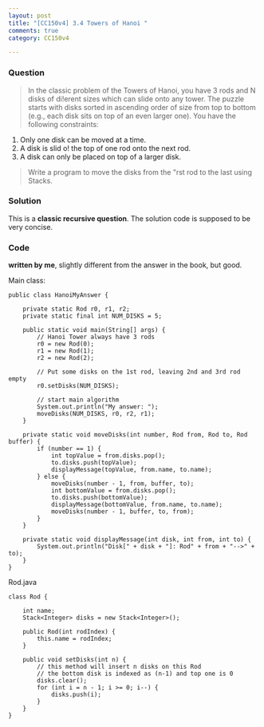 ```yaml
---
layout: post
title: "[CC150v4] 3.4 Towers of Hanoi "
comments: true
category: CC150v4

---
```


### Question

> In the classic problem of the Towers of Hanoi, you have 3 rods and N disks of di!erent sizes which can slide onto any tower. The puzzle starts with disks sorted in ascending order of size from top to bottom (e.g., each disk sits on top of an even larger one). You have the following constraints:

1. Only one disk can be moved at a time.
1. A disk is slid o! the top of one rod onto the next rod.
1. A disk can only be placed on top of a larger disk.

> Write a program to move the disks from the "rst rod to the last using Stacks. 

### Solution

This is a __classic recursive question__. The solution code is supposed to be very concise. 

### Code

__written by me__, slightly different from the answer in the book, but good. 

Main class:

    public class HanoiMyAnswer {

        private static Rod r0, r1, r2;
        private static final int NUM_DISKS = 5;

        public static void main(String[] args) {
            // Hanoi Tower always have 3 rods
            r0 = new Rod(0);
            r1 = new Rod(1);
            r2 = new Rod(2);

            // Put some disks on the 1st rod, leaving 2nd and 3rd rod empty
            r0.setDisks(NUM_DISKS);

            // start main algorithm
            System.out.println("My answer: ");
            moveDisks(NUM_DISKS, r0, r2, r1);
        }

        private static void moveDisks(int number, Rod from, Rod to, Rod buffer) {
            if (number == 1) {
                int topValue = from.disks.pop();
                to.disks.push(topValue);
                displayMessage(topValue, from.name, to.name);
            } else {
                moveDisks(number - 1, from, buffer, to);
                int bottomValue = from.disks.pop();
                to.disks.push(bottomValue);
                displayMessage(bottomValue, from.name, to.name);
                moveDisks(number - 1, buffer, to, from);
            }
        }

        private static void displayMessage(int disk, int from, int to) {
            System.out.println("Disk[" + disk + "]: Rod" + from + "-->" + to);
        }
    }

Rod.java

    class Rod {

        int name;
        Stack<Integer> disks = new Stack<Integer>();

        public Rod(int rodIndex) {
            this.name = rodIndex;
        }

        public void setDisks(int n) {
            // this method will insert n disks on this Rod
            // the bottom disk is indexed as (n-1) and top one is 0
            disks.clear();
            for (int i = n - 1; i >= 0; i--) {
                disks.push(i);
            }
        }
    }
